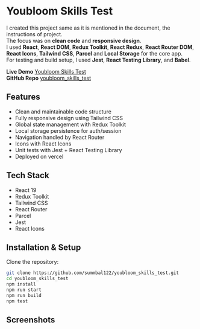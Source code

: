 # Youbloom Skills Test  

I created this project same as it is mentioned in the document, the instructions of project.  
The focus was on **clean code** and **responsive design**.  
I used **React**, **React DOM**, **Redux Toolkit**, **React Redux**, **React Router DOM**, **React Icons**, **Tailwind CSS**, **Parcel** and **Local Storage** for the core app.  
For testing and build setup, I used **Jest**, **React Testing Library**, and **Babel**.

**Live Demo** [Youbloom Skills Test](https://youbloom-skills-test.vercel.app)  
**GitHub Repo** [youbloom_skills_test](https://github.com/summbal122/youbloom_skills_test.git)

## Features
- Clean and maintainable code structure  
- Fully responsive design using Tailwind CSS
- Global state management with Redux Toolkit 
- Local storage persistence for auth/session  
- Navigation handled by React Router  
- Icons with React Icons 
- Unit tests with Jest + React Testing Library  
- Deployed on vercel

## Tech Stack
- React 19 
- Redux Toolkit
- Tailwind CSS 
- React Router  
- Parcel
- Jest 
- React Icons 

## Installation & Setup

Clone the repository:

```bash
git clone https://github.com/summbal122/youbloom_skills_test.git
cd youbloom_skills_test
npm install
npm run start
npm run build
npm test
``` 

## Screenshots


